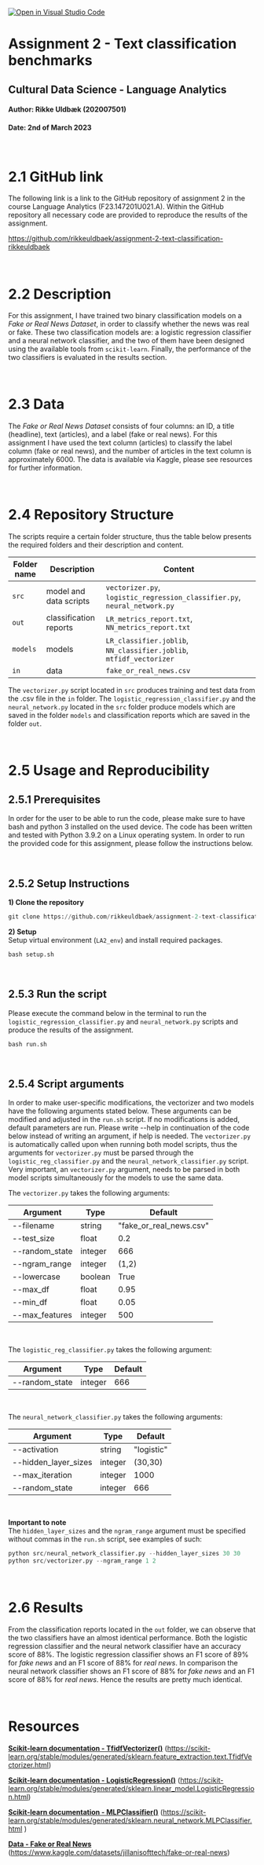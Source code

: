 [![Open in Visual Studio Code](https://classroom.github.com/assets/open-in-vscode-c66648af7eb3fe8bc4f294546bfd86ef473780cde1dea487d3c4ff354943c9ae.svg)](https://classroom.github.com/online_ide?assignment_repo_id=10326455&assignment_repo_type=AssignmentRepo)

# **Assignment 2 - Text classification benchmarks**
## **Cultural Data Science - Language Analytics** 
#### Author: Rikke Uldbæk (202007501)
#### Date: 2nd of March 2023
<br>


# **2.1 GitHub link**
The following link is a link to the GitHub repository of assignment 2 in the course Language Analytics (F23.147201U021.A). Within the GitHub repository all necessary code are provided to reproduce the results of the assignment.

https://github.com/rikkeuldbaek/assignment-2-text-classification-rikkeuldbaek

<br>

# **2.2 Description**

For this assignment, I have trained two binary classification models on a *Fake or Real News Dataset*, in order to classify whether the news was real or fake. These two classification models are: a logistic regression classifier and a neural network classifier, and the two of them have been designed using the available tools from ```scikit-learn```. Finally, the performance of the two classifiers is evaluated in the results section. 

<br>

# **2.3 Data**
The *Fake or Real News Dataset* consists of four columns: an ID, a title (headline), text (articles), and a label (fake or real news). For this assignment I have used the text column (articles) to classify the label column (fake or real news), and the number of articles in the text column is approximately 6000. The data is available via Kaggle, please see resources for further information. 

<br>


# **2.4 Repository Structure**
The scripts require a certain folder structure, thus the table below presents the required folders and their description and content.

|Folder name|Description|Content|
|---|---|---|
|```src```|model and data scripts|```vectorizer.py```, ```logistic_regression_classifier.py```, ```neural_network.py```|
|```out```|classification reports|```LR_metrics_report.txt```, ```NN_metrics_report.txt```|
|```models```|models|```LR_classifier.joblib```, ```NN_classifier.joblib```, ```mtfidf_vectorizer```|
|```in```|data|```fake_or_real_news.csv```|


The ```vectorizer.py``` script located in ```src``` produces training and test data from the .csv file in the  ```in``` folder. The ```logistic_regression_classifier.py``` and the ```neural_network.py``` located in the ```src``` 
 folder produce models which are saved in the folder ```models``` and classification reports which are saved in the folder ```out```. 


<br>

# **2.5 Usage and Reproducibility**
## **2.5.1 Prerequisites** 
In order for the user to be able to run the code, please make sure to have bash and python 3 installed on the used device. The code has been written and tested with Python 3.9.2 on a Linux operating system. In order to run the provided code for this assignment, please follow the instructions below.

<br>

## **2.5.2 Setup Instructions** 
**1) Clone the repository**
```python
git clone https://github.com/rikkeuldbaek/assignment-2-text-classification-rikkeuldbaek
 ```

 **2) Setup** <br>
Setup virtual environment (```LA2_env```) and install required packages.
```python
bash setup.sh
```
<br>

## **2.5.3 Run the script** 
Please execute the command below in the terminal to run the ```logistic_regression_classifier.py``` and ```neural_network.py``` scripts and produce the results of the assignment.
```python
bash run.sh
```

<br>

## **2.5.4 Script arguments**
In order to make user-specific modifications, the vectorizer and two models have the following arguments stated below. These arguments can be modified and adjusted in the ```run.sh``` script. If no modifications is added, default parameters are run. Please write --help in continuation of the code below instead of writing an argument, if help is needed. The ```vectorizer.py``` is automatically called upon when running both model scripts, thus the arguments for ```vectorizer.py``` must be parsed through the ```logistic_reg_classifier.py``` and the ```neural_network_classifier.py``` script. Very important, an ```vectorizer.py``` argument, needs to be parsed in both model scripts simultaneously for the models to use the same data. 


The ```vectorizer.py``` takes the following arguments:

|Argument|Type|Default|
|---|---|---|
|--filename|string| "fake_or_real_news.csv"|
|--test_size|float| 0.2|
|--random_state|integer|666|
|--ngram_range|integer|(1,2)|
|--lowercase|boolean|True|
|--max_df|float|0.95|
|--min_df|float|0.05 |
|--max_features|integer|500|

<br>

The ```logistic_reg_classifier.py``` takes the following argument:

|Argument|Type|Default|
|---|---|---|
|--random_state|integer|666|

<br>

The ```neural_network_classifier.py``` takes the following arguments:

|Argument|Type|Default|
|---|---|---|
|--activation|string | "logistic"|
|--hidden_layer_sizes|integer |(30,30)|
|--max_iteration|integer |1000 |
|--random_state|integer|666|


<br>

**Important to note** <br>
The ```hidden_layer_sizes``` and the ```ngram_range``` argument must be specified without commas in the ```run.sh``` script, see examples of such:

````python 
python src/neural_network_classifier.py --hidden_layer_sizes 30 30
python src/vectorizer.py --ngram_range 1 2
````

<br>


# **2.6 Results**
From the classification reports located in the ```out``` folder, we can observe that the two classifiers have an almost identical performance. Both the logistic regression classifier and the neural network classifier have an accuracy score of 88%. The logistic regression classifier shows an F1 score of 89% for *fake news* and an F1 score of 88% for *real news*. In comparison the neural network classifier shows an F1 score of 88% for *fake news* and an F1 score of 88% for *real news*. Hence the results are pretty much identical. 

<br>

# **Resources**

**[Scikit-learn documentation - TfidfVectorizer()](https://scikit-learn.org/stable/modules/generated/sklearn.feature_extraction.text.TfidfVectorizer.html)**
(https://scikit-learn.org/stable/modules/generated/sklearn.feature_extraction.text.TfidfVectorizer.html)

**[Scikit-learn documentation - LogisticRegression()](https://scikit-learn.org/stable/modules/generated/sklearn.linear_model.LogisticRegression.html)**
(https://scikit-learn.org/stable/modules/generated/sklearn.linear_model.LogisticRegression.html)

**[Scikit-learn documentation - MLPClassifier()](https://scikit-learn.org/stable/modules/generated/sklearn.neural_network.MLPClassifier.html )**
(https://scikit-learn.org/stable/modules/generated/sklearn.neural_network.MLPClassifier.html )

**[Data - Fake or Real News](https://www.kaggle.com/datasets/jillanisofttech/fake-or-real-news)**
(https://www.kaggle.com/datasets/jillanisofttech/fake-or-real-news)
